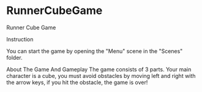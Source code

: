# RunnerCubeGame
Runner Cube Game

Instruction

You can start the game by opening the "Menu" scene in the "Scenes" folder.

About The Game And Gameplay
The game consists of 3 parts. Your main character is a cube, you must avoid obstacles by moving left and right with the arrow keys, if you hit the obstacle, the game is over!
